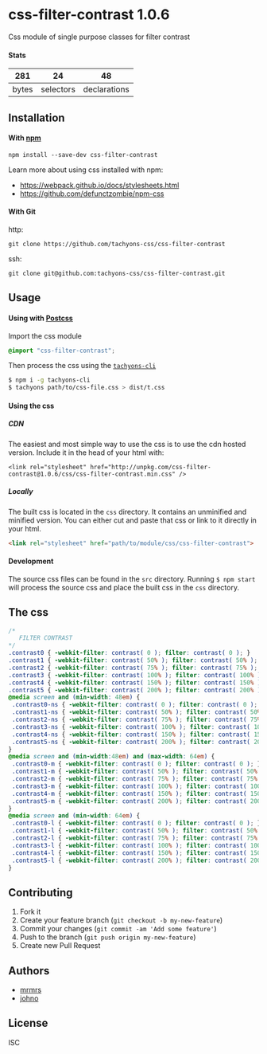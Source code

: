 # css-filter-contrast 1.0.6

Css module of single purpose classes for filter contrast

#### Stats

281 | 24 | 48
---|---|---
bytes | selectors | declarations

## Installation

#### With [npm](https://npmjs.com)

```
npm install --save-dev css-filter-contrast
```

Learn more about using css installed with npm:
* https://webpack.github.io/docs/stylesheets.html
* https://github.com/defunctzombie/npm-css

#### With Git

http:
```
git clone https://github.com/tachyons-css/css-filter-contrast
```

ssh:
```
git clone git@github.com:tachyons-css/css-filter-contrast.git
```

## Usage

#### Using with [Postcss](https://github.com/postcss/postcss)

Import the css module

```css
@import "css-filter-contrast";
```

Then process the css using the [`tachyons-cli`](https://github.com/tachyons-css/tachyons-cli)

```sh
$ npm i -g tachyons-cli
$ tachyons path/to/css-file.css > dist/t.css
```

#### Using the css

##### CDN
The easiest and most simple way to use the css is to use the cdn hosted version. Include it in the head of your html with:

```
<link rel="stylesheet" href="http://unpkg.com/css-filter-contrast@1.0.6/css/css-filter-contrast.min.css" />
```

##### Locally
The built css is located in the `css` directory. It contains an unminified and minified version.
You can either cut and paste that css or link to it directly in your html.

```html
<link rel="stylesheet" href="path/to/module/css/css-filter-contrast">
```

#### Development

The source css files can be found in the `src` directory.
Running `$ npm start` will process the source css and place the built css in the `css` directory.

## The css

```css
/*
   FILTER CONTRAST
*/
.contrast0 { -webkit-filter: contrast( 0 ); filter: contrast( 0 ); }
.contrast1 { -webkit-filter: contrast( 50% ); filter: contrast( 50% ); }
.contrast2 { -webkit-filter: contrast( 75% ); filter: contrast( 75% ); }
.contrast3 { -webkit-filter: contrast( 100% ); filter: contrast( 100% ); }
.contrast4 { -webkit-filter: contrast( 150% ); filter: contrast( 150% ); }
.contrast5 { -webkit-filter: contrast( 200% ); filter: contrast( 200% ); }
@media screen and (min-width: 48em) {
 .contrast0-ns { -webkit-filter: contrast( 0 ); filter: contrast( 0 ); }
 .contrast1-ns { -webkit-filter: contrast( 50% ); filter: contrast( 50% ); }
 .contrast2-ns { -webkit-filter: contrast( 75% ); filter: contrast( 75% ); }
 .contrast3-ns { -webkit-filter: contrast( 100% ); filter: contrast( 100% ); }
 .contrast4-ns { -webkit-filter: contrast( 150% ); filter: contrast( 150% ); }
 .contrast5-ns { -webkit-filter: contrast( 200% ); filter: contrast( 200% ); }
}
@media screen and (min-width:48em) and (max-width: 64em) {
 .contrast0-m { -webkit-filter: contrast( 0 ); filter: contrast( 0 ); }
 .contrast1-m { -webkit-filter: contrast( 50% ); filter: contrast( 50% ); }
 .contrast2-m { -webkit-filter: contrast( 75% ); filter: contrast( 75% ); }
 .contrast3-m { -webkit-filter: contrast( 100% ); filter: contrast( 100% ); }
 .contrast4-m { -webkit-filter: contrast( 150% ); filter: contrast( 150% ); }
 .contrast5-m { -webkit-filter: contrast( 200% ); filter: contrast( 200% ); }
}
@media screen and (min-width: 64em) {
 .contrast0-l { -webkit-filter: contrast( 0 ); filter: contrast( 0 ); }
 .contrast1-l { -webkit-filter: contrast( 50% ); filter: contrast( 50% ); }
 .contrast2-l { -webkit-filter: contrast( 75% ); filter: contrast( 75% ); }
 .contrast3-l { -webkit-filter: contrast( 100% ); filter: contrast( 100% ); }
 .contrast4-l { -webkit-filter: contrast( 150% ); filter: contrast( 150% ); }
 .contrast5-l { -webkit-filter: contrast( 200% ); filter: contrast( 200% ); }
}
```

## Contributing

1. Fork it
2. Create your feature branch (`git checkout -b my-new-feature`)
3. Commit your changes (`git commit -am 'Add some feature'`)
4. Push to the branch (`git push origin my-new-feature`)
5. Create new Pull Request

## Authors

* [mrmrs](http://mrmrs.io)
* [johno](http://johnotander.com)

## License

ISC

